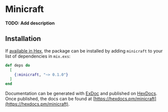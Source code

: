 # Minicraft

**TODO: Add description**

## Installation

If [available in Hex](https://hex.pm/docs/publish), the package can be installed
by adding `minicraft` to your list of dependencies in `mix.exs`:

```elixir
def deps do
  [
    {:minicraft, "~> 0.1.0"}
  ]
end
```

Documentation can be generated with [ExDoc](https://github.com/elixir-lang/ex_doc)
and published on [HexDocs](https://hexdocs.pm). Once published, the docs can
be found at [https://hexdocs.pm/minicraft](https://hexdocs.pm/minicraft).

